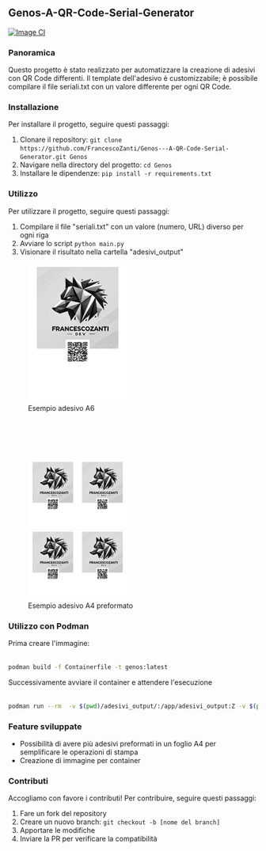 ## Genos-A-QR-Code-Serial-Generator 

[![Image CI](https://github.com/FrancescoZanti/Genos---A-QR-Code-Serial-Generator/actions/workflows/docker-image.yml/badge.svg)](https://github.com/FrancescoZanti/Genos---A-QR-Code-Serial-Generator/actions/workflows/docker-image.yml)

### Panoramica
Questo progetto è stato realizzato per automatizzare la creazione di adesivi con QR Code differenti. 
Il template dell'adesivo è customizzabile; è possibile compilare il file seriali.txt con un valore differente per ogni QR Code.

### Installazione
Per installare il progetto, seguire questi passaggi:
1. Clonare il repository: `git clone https://github.com/FrancescoZanti/Genos---A-QR-Code-Serial-Generator.git Genos`
2. Navigare nella directory del progetto: `cd Genos`
3. Installare le dipendenze: `pip install -r requirements.txt`

### Utilizzo
Per utilizzare il progetto, seguire questi passaggi:
1.  Compilare il file "seriali.txt" con un valore (numero, URL) diverso per ogni riga
2.  Avviare lo script `python main.py`
3.  Visionare il risultato nella cartella "adesivi_output"

<figure>
<img src="docs/adesivo_a6.png" alt="esempio adesivo" width="200"/>
<figcaption> Esempio adesivo A6 </figcaption>
</figure>
<br><br>
<br><br>
<figure>
<img src="docs/adesivi_a4.png" alt="esempio adesivo" width="200"/>
<figcaption> Esempio adesivo A4 preformato </figcaption>
</figure>

### Utilizzo con Podman

Prima creare l'immagine:

````bash

podman build -f Containerfile -t genos:latest

````

Successivamente avviare il container e attendere l'esecuzione

````bash

podman run --rm  -v $(pwd)/adesivi_output/:/app/adesivi_output:Z -v $(pwd)/seriali.txt:/app/seriali.txt:Z genos:latest

````

### Feature sviluppate

- Possibilità di avere più adesivi preformati in un foglio A4 per semplificare le operazioni di stampa
- Creazione di immagine per container

### Contributi
Accogliamo con favore i contributi! Per contribuire, seguire questi passaggi:
1. Fare un fork del repository
2. Creare un nuovo branch: `git checkout -b [nome del branch]`
3. Apportare le modifiche
4. Inviare la PR per verificare la compatibilità